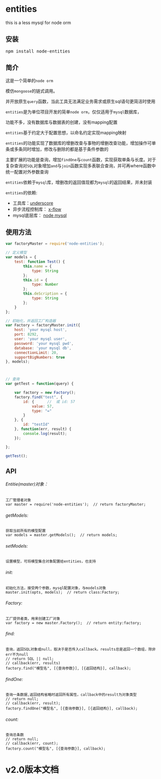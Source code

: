 # entities
this is a less mysql for node orm

## 安装

<pre>npm install node-entities</pre>

## 简介

这是一个简单的`node orm` 

模仿`mongoose`的链式调用。

并开放原生`query`函数，当此工具无法满足业务需求或原生sql语句更简洁时使用

`entities`是为单位项目开发的简单`node orm`，仅仅适用于`mysql`数据库，

功能不多，没有数据库与数据表的创建，没有mapping配置

`entities`基于约定大于配置思想，以命名约定实现mapping映射

`entities`的功能实现了数据库的增删改查与事物的增删改查功能，增加操作可单条或多条同时增加，修改与删除的都是基于条件参数的

主要扩展的功能是查询，增加`findOne`与`count`函数，实现获取单条与长度。对于复杂查询对`SQL`对象增加`and`与`join`函数实现多表联合查询，并可再where函数中统一配置对外参数查询

`entities`依赖于`mysql`库，增删改的返回值现都为`mysql`的返回结果，并未封装

`entities`的依赖:

* 工具库：[underscore][1]
* 异步流程控制库： [x-flow][2]
* mysql底层库： [node mysql][3]

[1]: https://github.com/jashkenas/underscore  "underscore" 
[2]: https://github.com/miwoy/x-flow        "x-flow" 
[3]: https://github.com/felixge/node-mysql    "node mysql"

## 使用方法

```` javascript
var factoryMaster = require('node-entities');

// 定义模型
var models = {
    test: function Test() {
        this.name = {
            type: String
        };
        this.id = {
            type: Number
        };
        this.deScription = {
            type: String
        };
    }
};

// 初始化，并返回工厂构造器 
var Factory = factoryMaster.init({
    host: 'your mysql host',
    port: 8292,
    user: 'your mysql user',
    password: 'your mysql pwd',
    database: 'your mysql db',
    connectionLimit: 20,
    supportBigNumbers: true
}, models);



// 查询
var getTest = function(query) {

    var factory = new Factory();
    factory.find("test", {
        id: {      //  或 id: 57
            value: 57,
            type: "="
        }
    }, {
        id: "testId"
    }, function(err, result) {
        console.log(result);
    });

};

getTest();
````

## API

###### Entitie(master)对象：
    工厂管理者对象
    var master = require('node-entities');  // return factoryMaster;

###### getModels:
    获取当前所有的模型配置
    var models = master.getModels();  // return models;

###### setModels:
    设置模型，可将模型集合对象配置给entities，也支持


###### init:
    初始化方法，接受两个参数，mysql配置对象，与models对象
    master.init(opts, models);  // return class:Factory;

###### Factory:
    工厂提供者类，用来创建工厂对象
    var factory = new master.Factory();  // return entity:factory;

###### find:
    查询，返回SQL对象或null，取决于是否传入callback。results总是返回一个数组，除非err不为null
    // return SQL || null;
    // callback(err, results)
    factory.find("模型名", [{查询参数}], [{返回结构}], callback);

###### findOne:
    查询一条数据,返回结构省略时返回所有属性，callback中的result为对象类型
    // return null;
    // callback(err, result);
    factory.findOne("模型名", [{查询参数}], [{返回结构}], callback); 

###### count:
    查询总条数
    // return null;
    // callback(err, count); 
    factory.count("模型名", [{查询参数}], callback); 


# v2.0版本文档

